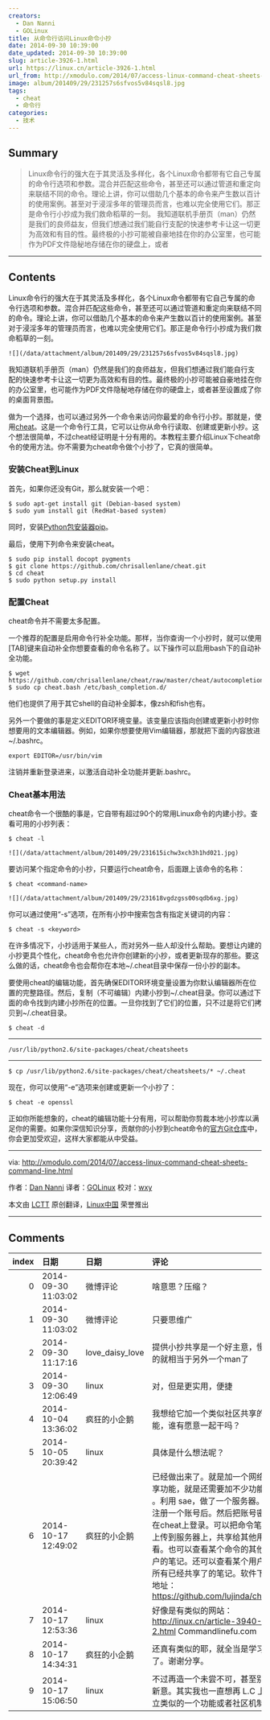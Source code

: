 ```yaml
---
creators:
  - Dan Nanni
  - GOLinux
title: 从命令行访问Linux命令小抄
date: 2014-09-30 10:39:00
date_updated: 2014-09-30 10:39:00
slug: article-3926-1.html
url: https://linux.cn/article-3926-1.html
url_from: http://xmodulo.com/2014/07/access-linux-command-cheat-sheets-command-line.html
image: album/201409/29/231257s6sfvos5v84sqsl8.jpg
tags:
  - cheat
  - 命令行
categories:
  - 技术
---
```


## Summary

> Linux命令行的强大在于其灵活及多样化，各个Linux命令都带有它自己专属的命令行选项和参数。混合并匹配这些命令，甚至还可以通过管道和重定向来联结不同的命令。理论上讲，你可以借助几个基本的命令来产生数以百计的使用案例。甚至对于浸淫多年的管理员而言，也难以完全使用它们。那正是命令行小抄成为我们救命稻草的一刻。  我知道联机手册页（man）仍然是我们的良师益友，但我们想通过我们能自行支配的快速参考卡让这一切更为高效和有目的性。最终极的小抄可能被自豪地挂在你的办公室里，也可能作为PDF文件隐秘地存储在你的硬盘上，或者

***

<!-- more -->

## Contents

Linux命令行的强大在于其灵活及多样化，各个Linux命令都带有它自己专属的命令行选项和参数。混合并匹配这些命令，甚至还可以通过管道和重定向来联结不同的命令。理论上讲，你可以借助几个基本的命令来产生数以百计的使用案例。甚至对于浸淫多年的管理员而言，也难以完全使用它们。那正是命令行小抄成为我们救命稻草的一刻。

`![](/data/attachment/album/201409/29/231257s6sfvos5v84sqsl8.jpg)`

我知道联机手册页（man）仍然是我们的良师益友，但我们想通过我们能自行支配的快速参考卡让这一切更为高效和有目的性。最终极的小抄可能被自豪地挂在你的办公室里，也可能作为PDF文件隐秘地存储在你的硬盘上，或者甚至设置成了你的桌面背景图。

做为一个选择，也可以通过另外一个命令来访问你最爱的命令行小抄。那就是，使用[cheat](https://github.com/chrisallenlane/cheat)。这是一个命令行工具，它可以让你从命令行读取、创建或更新小抄。这个想法很简单，不过cheat经证明是十分有用的。本教程主要介绍Linux下cheat命令的使用方法。你不需要为cheat命令做个小抄了，它真的很简单。

### 安装Cheat到Linux

首先，如果你还没有Git，那么就安装一个吧：

```shell
$ sudo apt-get install git (Debian-based system)
$ sudo yum install git (RedHat-based system)
```

同时，安装[Python包安装器pip](http://ask.xmodulo.com/install-pip-linux.html)。

最后，使用下列命令来安装cheat。

```shell
$ sudo pip install docopt pygments
$ git clone https://github.com/chrisallenlane/cheat.git
$ cd cheat
$ sudo python setup.py install 
```

### 配置Cheat

cheat命令并不需要太多配置。

一个推荐的配置是启用命令行补全功能。那样，当你查询一个小抄时，就可以使用[TAB]键来自动补全你想要查看的命令名称了。以下操作可以启用bash下的自动补全功能。

```shell
$ wget https://github.com/chrisallenlane/cheat/raw/master/cheat/autocompletion/cheat.bash
$ sudo cp cheat.bash /etc/bash_completion.d/
```

他们也提供了用于其它shell的自动补全脚本，像zsh和fish也有。

另外一个要做的事是定义EDITOR环境变量。该变量应该指向创建或更新小抄时你想要用的文本编辑器。例如，如果你想要使用Vim编辑器，那就把下面的内容放进~/.bashrc。

```shell
export EDITOR=/usr/bin/vim
```

注销并重新登录进来，以激活自动补全功能并更新.bashrc。

### Cheat基本用法

cheat命令一个很酷的事是，它自带有超过90个的常用Linux命令的内建小抄。查看可用的小抄列表：

```shell
$ cheat -l 
```

`![](/data/attachment/album/201409/29/231615ichw3xch3h1hd021.jpg)`

要访问某个指定命令的小抄，只要运行cheat命令，后面跟上该命令的名称：

```shell
$ cheat <command-name> 
```

`![](/data/attachment/album/201409/29/231618vgdzgss00sqdb6xg.jpg)`

你可以通过使用“-s”选项，在所有小抄中搜索包含有指定关键词的内容：

```shell
$ cheat -s <keyword> 
```

在许多情况下，小抄适用于某些人，而对另外一些人却没什么帮助。要想让内建的小抄更具个性化，cheat命令也允许你创建新的小抄，或者更新现存的那些。要这么做的话，cheat命令也会帮你在本地~/.cheat目录中保存一份小抄的副本。

要使用cheat的编辑功能，首先确保EDITOR环境变量设置为你默认编辑器所在位置的完整路径。然后，复制（不可编辑）内建小抄到~/.cheat目录。你可以通过下面的命令找到内建小抄所在的位置。一旦你找到了它们的位置，只不过是将它们拷贝到~/.cheat目录。

```shell
$ cheat -d 
```

---

```shell
/usr/lib/python2.6/site-packages/cheat/cheatsheets
```

---

```shell
$ cp /usr/lib/python2.6/site-packages/cheat/cheatsheets/* ~/.cheat
```

现在，你可以使用“-e”选项来创建或更新一个小抄了：

```shell
$ cheat -e openssl 
```

正如你所能想象的，cheat的编辑功能十分有用，可以帮助你剪裁本地小抄库以满足你的需要。如果你深信知识分享，贡献你的小抄到cheat命令的[官方Git仓库](https://github.com/chrisallenlane/cheat)中，你会更加受欢迎，这样大家都能从中受益。

---

via: <http://xmodulo.com/2014/07/access-linux-command-cheat-sheets-command-line.html>

作者：[Dan Nanni](http://xmodulo.com/author/nanni) 译者：[GOLinux](https://github.com/GOLinux) 校对：[wxy](https://github.com/wxy)

本文由 [LCTT](https://github.com/LCTT/TranslateProject) 原创翻译，[Linux中国](https://linux.cn/) 荣誉推出

***

## Comments

|   index | 日期                | 日期            | 评论                                                                                                                                                                                                                                                                                                                                                                              |
|--------:|:--------------------|:----------------|:----------------------------------------------------------------------------------------------------------------------------------------------------------------------------------------------------------------------------------------------------------------------------------------------------------------------------------------------------------------------------------|
|       0 | 2014-09-30 11:03:02 | 微博评论        | 啥意思？压缩？                                                                                                                                                                                                                                                                                                                                                                    |
|       1 | 2014-09-30 11:03:02 | 微博评论        | 只要思维广                                                                                                                                                                                                                                                                                                                                                                        |
|       2 | 2014-09-30 11:17:16 | love_daisy_love | 提供小抄共享是一个好主意，慢慢的就相当于另外一个man了                                                                                                                                                                                                                                                                                                                             |
|       3 | 2014-09-30 12:06:49 | linux           | 对，但是更实用，便捷                                                                                                                                                                                                                                                                                                                                                              |
|       4 | 2014-10-04 13:36:02 | 疯狂的小企鹅    | 我想给它加一个类似社区共享的功能，谁有愿意一起干吗？                                                                                                                                                                                                                                                                                                                              |
|       5 | 2014-10-05 20:39:42 | linux           | 具体是什么想法呢？                                                                                                                                                                                                                                                                                                                                                                |
|       6 | 2014-10-17 12:49:02 | 疯狂的小企鹅    | 已经做出来了。就是加一个网络共享功能，就是还需要加不少功能 。利用 sae，做了一个服务器。去注册一个账号后。然后把账号密码在cheat上登录。可以把命令笔记上传到服务器上，共享给其他用户看。也可以查看某个命令的其他用户的笔记。还可以查看某个用户的所有已经共享了的笔记。软件下载地址：<a href="https://github.com/lujinda/cheat" target="_blank">https://github.com/lujinda/cheat</a> |
|       7 | 2014-10-17 12:53:36 | linux           | 好像是有类似的网站：http://linux.cn/article-3940-2.html Commandlinefu.com                                                                                                                                                                                                                                                                                                         |
|       8 | 2014-10-17 14:34:31 | 疯狂的小企鹅    | 还真有类似的耶，就全当是学习了。谢谢分享。                                                                                                                                                                                                                                                                                                                                        |
|       9 | 2014-10-17 15:06:50 | linux           | 不过再造一个未尝不可，甚至别有新意。其实我也一直想再 L.C 上建立类似的一个功能或者社区机制。                                                                                                                                                                                                                                                                                       |
